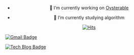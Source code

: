 <!--
**sanghunlee-711/sanghunlee-711** is a ✨ _special_ ✨ repository because its `README.md` (this file) appears on your GitHub profile.

Here are some ideas to get you started:

- 🔭 I’m currently working on ...
- 🌱 I’m currently learning ...
- 👯 I’m looking to collaborate on ...
- 🤔 I’m looking for help with ...
- 💬 Ask me about ...
- 📫 How to reach me: ...
- 😄 Pronouns: ...
- ⚡ Fun fact: ...
-->

<div align=center>

<!--
![Anurag's GitHub stats](https://github-readme-stats.vercel.app/api?username=sanghunlee-711&show_icons=true&count_private=true)

[![Top Langs](https://github-readme-stats.vercel.app/api/top-langs/?username=sanghunlee-711&hide=html,css)](https://github.com/anuraghazra/github-readme-stats)
-->
- 🔭 I’m currently working on [Oysterable](http://oysterable.com/)
- 🌱 I’m currently studying algorithm

  [![Hits](https://hits.seeyoufarm.com/api/count/incr/badge.svg?url=https%3A%2F%2Fgithub.com%2Fsanghunlee-711&count_bg=%23EEF1EC&title_bg=%232360AC&icon=&icon_color=%23F7ECEC&title=Visitor&edge_flat=true)](https://hits.seeyoufarm.com)
  

  
</div>


  [![Gmail Badge](https://img.shields.io/badge/Gmail-d14836?style=flat-square&logo=Gmail&logoColor=white&link=mailto:cloudlee711@gmail.com)](mailto:cloudlee711@gmail.com)

  [![Tech Blog Badge](http://img.shields.io/badge/-Tech%20blog-black?style=flat-square&logo=github&link=https://blog.cloud-sanghun.com)](https://blog.cloud-sanghun.com)
  


